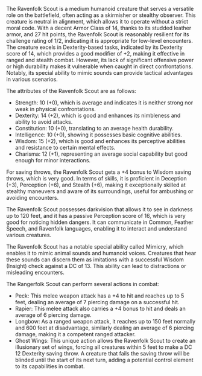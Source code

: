The Ravenfolk Scout is a medium humanoid creature that serves a versatile role on the battlefield, often acting as a skirmisher or stealthy observer. This creature is neutral in alignment, which allows it to operate without a strict moral code. With a decent Armor Class of 14, thanks to its studded leather armor, and 27 hit points, the Ravenfolk Scout is reasonably resilient for its challenge rating of 1/2, indicating it is appropriate for low-level encounters. The creature excels in Dexterity-based tasks, indicated by its Dexterity score of 14, which provides a good modifier of +2, making it effective in ranged and stealth combat. However, its lack of significant offensive power or high durability makes it vulnerable when caught in direct confrontations. Notably, its special ability to mimic sounds can provide tactical advantages in various scenarios.

The attributes of the Ravenfolk Scout are as follows: 
- Strength: 10 (+0), which is average and indicates it is neither strong nor weak in physical confrontations.
- Dexterity: 14 (+2), which is good and enhances its nimbleness and ability to avoid attacks.
- Constitution: 10 (+0), translating to an average health durability.
- Intelligence: 10 (+0), showing it possesses basic cognitive abilities.
- Wisdom: 15 (+2), which is good and enhances its perceptive abilities and resistance to certain mental effects.
- Charisma: 12 (+1), representing an average social capability but good enough for minor interactions.

For saving throws, the Ravenfolk Scout gets a +4 bonus to Wisdom saving throws, which is very good. In terms of skills, it is proficient in Deception (+3), Perception (+6), and Stealth (+6), making it exceptionally skilled at stealthy maneuvers and aware of its surroundings, useful for ambushing or avoiding encounters.

The Ravenfolk Scout possesses darkvision that allows it to see in darkness up to 120 feet, and it has a passive Perception score of 16, which is very good for noticing hidden dangers. It can communicate in Common, Feather Speech, and Ravenfolk languages, enabling it to interact and understand various creatures.

The Ravenfolk Scout has a notable special ability called Mimicry, which enables it to mimic animal sounds and humanoid voices. Creatures that hear these sounds can discern them as imitations with a successful Wisdom (Insight) check against a DC of 13. This ability can lead to distractions or misleading encounters.

The Rangerfolk Scout can perform several actions in combat:
- Peck: This melee weapon attack has a +4 to hit and reaches up to 5 feet, dealing an average of 7 piercing damage on a successful hit.
- Rapier: This melee attack also carries a +4 bonus to hit and deals an average of 6 piercing damage.
- Longbow: As a ranged weapon attack, it reaches up to 150 feet normally and 600 feet at disadvantage, similarly dealing an average of 6 piercing damage, making it a competent ranged attacker.
- Ghost Wings: This unique action allows the Ravenfolk Scout to create an illusionary set of wings, forcing all creatures within 5 feet to make a DC 12 Dexterity saving throw. A creature that fails the saving throw will be blinded until the start of its next turn, adding a potential control element to its capabilities in combat.
